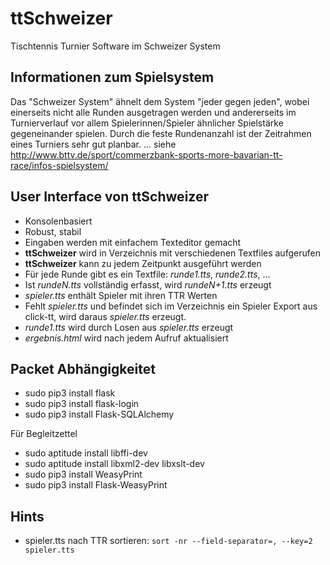 # ttSchweizer
Tischtennis Turnier Software im Schweizer System

## Informationen zum Spielsystem

Das "Schweizer System" ähnelt dem System "jeder gegen jeden", wobei einerseits nicht alle Runden ausgetragen werden und andererseits im Turnierverlauf vor allem Spielerinnen/Spieler ähnlicher Spielstärke gegeneinander spielen.
Durch die feste Rundenanzahl ist der Zeitrahmen eines Turniers sehr gut planbar.
... siehe http://www.bttv.de/sport/commerzbank-sports-more-bavarian-tt-race/infos-spielsystem/

## User Interface von **ttSchweizer**

* Konsolenbasiert
* Robust, stabil
* Eingaben werden mit einfachem Texteditor gemacht
* **ttSchweizer** wird in Verzeichnis mit verschiedenen Textfiles aufgerufen
* **ttSchweizer** kann zu jedem Zeitpunkt ausgeführt werden
* Für jede Runde gibt es ein Textfile: *runde1.tts*, *runde2.tts*, ...
* Ist *rundeN.tts* vollständig erfasst, wird *rundeN+1.tts* erzeugt
* *spieler.tts* enthält Spieler mit ihren TTR Werten
* Fehlt *spieler.tts* und befindet sich im Verzeichnis ein Spieler Export aus click-tt, wird daraus *spieler.tts* erzeugt.
* *runde1.tts* wird durch Losen aus *spieler.tts* erzeugt
* *ergebnis.html* wird nach jedem Aufruf aktualisiert

## Packet Abhängigkeitet

* sudo pip3 install flask
* sudo pip3 install flask-login
* sudo pip3 install Flask-SQLAlchemy

Für Begleitzettel
* sudo aptitude install libffi-dev
* sudo aptitude install libxml2-dev libxslt-dev
* sudo pip3 install WeasyPrint
* sudo pip3 install Flask-WeasyPrint

## Hints

* spieler.tts nach TTR sortieren: `sort -nr --field-separator=, --key=2 spieler.tts`

